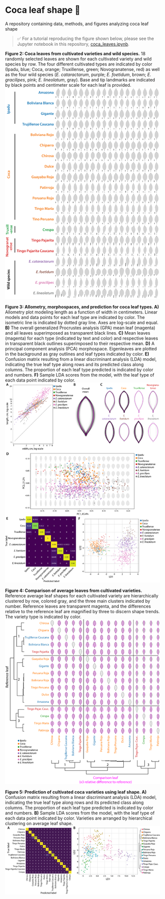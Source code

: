 # Coca leaf shape 🍃
A repository containing data, methods, and figures analyzing coca leaf shape

> :white_check_mark: For a tutorial reproducing the figure shown below, please see the Jupyter notebook in this repository, [coca_leaves.ipynb](https://github.com/DanChitwood/coca_leaf_shape/blob/main/coca_leaves.ipynb).
>
**Figure 2: Coca leaves from cultivated varieties and wild species.** 18 randomly selected leaves are shown for each cultivated variety and wild species by row. The four different cultivated types are indicated by color (Ipadu, blue; Coca, orange; Truxillense, green; Novogranatense, red) as well as the four wild species (*E. cataractarum*, purple; *E. foetidum*, brown; *E. gracilipes*, pink; *E. lineolatum*, gray). Base and tip landmarks are indicated by black points and centimeter scale for each leaf is provided.
![alt_image](https://github.com/DanChitwood/coca_leaf_shape/blob/main/Figure2.png)

**Figure 3: Allometry, morphospaces, and prediction for coca leaf types. A)** Allometry plot modeling length as a function of width in centimeters. Linear models and data points for each leaf type are indicated by color. The isometric line is indicated by dotted gray line. Axes are log-scale and equal. **B)** The overall generalized Procrustes analysis (GPA) mean leaf (magenta) and all leaves superimposed as transparent black lines. **C)** Mean leaves (magenta) for each type (indicated by text and color) and respective leaves in transparent black outlines superimposed to their respective mean. **D)** A principal component analysis (PCA) morphospace. Eigenleaves are plotted in the background as gray outlines and leaf types indicated by color. **E)** Confusion matrix resulting from a linear discriminant analysis (LDA) model, indicating the true leaf type along rows and its predicted class along columns. The proportion of each leaf type predicted is indicated by color and numbers. **F)** Sample LDA scores from the model, with the leaf type of each data point indicated by color.
![alt_image](https://github.com/DanChitwood/coca_leaf_shape/blob/main/Figure3.png)

**Figure 4: Comparison of average leaves from cultivated varieties.** Reference average leaf shapes for each cultivated variety are hierarchically clustered by row, colored gray, and the three main clusters indicated by number. Reference leaves are transparent magenta, and the differences relative to the reference leaf are magnified by three to discern shape trends. The variety type is indicated by color.
![alt_image](https://github.com/DanChitwood/coca_leaf_shape/blob/main/Figure4.png)

**Figure 5: Prediction of cultivated coca varieties using leaf shape. A)** Confusion matrix resulting from a linear discriminant analysis (LDA) model, indicating the true leaf type along rows and its predicted class along columns. The proportion of each leaf type predicted is indicated by color and numbers. **B)** Sample LDA scores from the model, with the leaf type of each data point indicated by color. Varieties are arranged by hierarchical clustering on average leaf shape.
![alt_image](https://github.com/DanChitwood/coca_leaf_shape/blob/main/Figure5.png)
